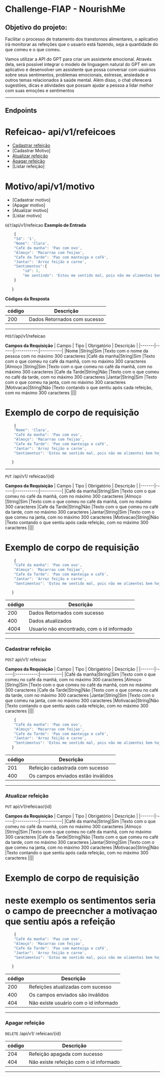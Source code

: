 # Challenge-FIAP - NourishMe <!-- Listagem dos endpoints -->


## Objetivo do projeto:
Facilitar o processo de tratamento dos transtornos alimentares, o aplicativo irá monitorar as refeições que o usuario está fazendo, seja a quantidade  do que comeu e o que comeu.

Vamos utilizar a API do GPT para criar um assistente emocional. Através dela, será possível integrar o modelo de linguagem natural do GPT em um aplicativo e desenvolver um assistente que possa conversar com usuários sobre seus sentimentos, problemas emocionais, estresse, ansiedade e outros temas relacionados à saúde mental. Além disso, o chat oferecerá sugestões, dicas e atividades que possam ajudar a pessoa a lidar melhor com suas emoções e sentimentos

------------------------

## Endpoints 
# Refeicao- api/v1/refeicoes
 
- [Cadastrar refeição](#cadastrar-refeicao)
- [Cadastrar Motivo]
- [Atualizar refeição](#Atualizar-refeição)
- [Apagar refeição](#Apagar-refeição)
- [Listar refeição]

# Motivo/api/v1/motivo
- [Cadastrar motivo]
- [Apagar motivo]
- [Atualizar motivo]
- [Listar motivo]

<!-- Endereço do recurso -->

`GET`/api/v1/refeicao
**Exemplo de Entrada** 
```js
    {
 	"Id": '1',
 	"Nome": 'Clara',
 	"Café da manha": 'Pao com ovo',
 	"Almoço": 'Macarrao com feijao',
 	"Cafe da Tarde": 'Pao com manteiga e café',
 	"Jantar": 'Arroz feijão e carne',
 	"Sentimentos":{
        "id": 1,
        "me sentindo": 'Estou me sentido mal, pois não me alimentei bem hoje'
    }
     
   }
```
**Códigos da Resposta**

|código|Descrição
|-|-
200 | Dados Retornados com sucesso

--------------------

`POST`/api/v1/refeicao

**Campos da Requisição**
| Campo | Tipo | Obrigatório | Descrição |
|-------|------|:-----------:|-----------|
|Nome   |String|Sim          |Texto com o nome da pessoa com no máximo 300 caracteres
|Café da manha|String|Sim    |Texto com o que comeu no café da manhã, com no máximo 300 caracteres
|Almoço |String|Sim          |Texto com o que comeu no café da manhã, com no máximo 300 caracteres
|Cafe da Tarde|String|Não    |Texto com o que comeu no café da tarde, com no máximo 300 caracteres
|Jantar|String|Sim           |Texto com o que comeu na janta, com no máximo 300 caracteres
|Motivacao|String|Não        |Texto contando o que sentiu após cada refeição, com no máximo 300 caracteres
||||


# Exemplo de corpo de requisição
```js
    {
 	"Nome": 'Clara',
 	"Café da manha": 'Pao com ovo',
 	"Almoço": 'Macarrao com feijao',
 	"Cafe da Tarde": 'Pao com manteiga e café',
 	"Jantar": 'Arroz feijão e carne',
 	"Sentimentos": 'Estou me sentido mal, pois não me alimentei bem hoje'

   }
```
-------------------------

`PUT` /api/v1/ refeicao/{id}

**Campos da Requisição**
| Campo | Tipo | Obrigatório | Descrição |
|-------|------|:-----------:|-----------|
|Café da manha|String|Sim    |Texto com o que comeu no café da manhã, com no máximo 300 caracteres
|Almoço |String|Sim          |Texto com o que comeu no café da manhã, com no máximo 300 caracteres
|Cafe da Tarde|String|Não    |Texto com o que comeu no café da tarde, com no máximo 300 caracteres
|Jantar|String|Sim           |Texto com o que comeu na janta, com no máximo 300 caracteres
|Motivacao|String|Não        |Texto contando o que sentiu após cada refeição, com no máximo 300 caracteres
||||


# Exemplo de corpo de requisição
```js
    {
 	"Café da manha": 'Pao com ovo',
 	"Almoço": 'Macarrao com feijao',
 	"Cafe da Tarde": 'Pao com manteiga e café',
 	"Jantar": 'Arroz feijão e carne',
 	"Sentimentos": 'Estou me sentido mal, pois não me alimentei bem hoje'

   }
```

|código|Descrição
|-|-
200 | Dados Retornados com sucesso
400 | Dados atualizados
4004| Usuario não encontrado, com o id informado

--------------------------

### Cadastrar refeição
`POST` api/v1/ refeicao

**Campos da Requisição**
| Campo | Tipo | Obrigatório | Descrição |
|-------|------|:-----------:|-----------|
|Café da manha|String|Sim    |Texto com o que comeu no café da manhã, com no máximo 300 caracteres
|Almoço |String|Sim          |Texto com o que comeu no café da manhã, com no máximo 300 caracteres
|Cafe da Tarde|String|Não    |Texto com o que comeu no café da tarde, com no máximo 300 caracteres
|Jantar|String|Sim           |Texto com o que comeu na janta, com no máximo 300 caracteres
|Motivacao|String|Não        |Texto contando o que sentiu após cada refeição, com no máximo 300 caracteres
||||

```js
    {
 	"Café da manha": 'Pao com ovo',
 	"Almoço": 'Macarrao com feijao',
 	"Cafe da Tarde": 'Pao com manteiga e café',
 	"Jantar": 'Arroz feijão e carne',
 	"Sentimentos": 'Estou me sentido mal, pois não me alimentei bem hoje'
   }
```

|código|Descrição
|-|-
201 | Refeição cadastrada com sucesso
400 | Os campos enviados estão inválidos

-------------------------------------------

### Atualizar refeição
`PUT` api/v1/refeicao/{id}

**Campos da Requisição**
| Campo | Tipo | Obrigatório | Descrição |
|-------|------|:-----------:|-----------|
|Café da manha|String|Sim    |Texto com o que comeu no café da manhã, com no máximo 300 caracteres
|Almoço |String|Sim          |Texto com o que comeu no café da manhã, com no máximo 300 caracteres
|Cafe da Tarde|String|Não    |Texto com o que comeu no café da tarde, com no máximo 300 caracteres
|Jantar|String|Sim           |Texto com o que comeu na janta, com no máximo 300 caracteres
|Motivacao|String|Não        |Texto contando o que sentiu após cada refeição, com no máximo 300 caracteres
||||

# Exemplo de corpo de requisição
# neste exemplo os sentimentos  seria o campo de preecncher a motivaçao que sentiu após a refeição

```js
    {
 	"Café da manha": 'Pao com ovo',
 	"Almoço": 'Macarrao com feijao',
 	"Cafe da Tarde": 'Pao com manteiga e café',
 	"Jantar": 'Arroz feijão e carne',
 	"Sentimentos": 'Estou me sentido mal, pois não me alimentei bem hoje'

   }
```
|código|Descrição
|-|-
200 | Refeições atualizadas com sucesso
400 | Os campos enviados são inválidos
404 | Não existe usuário com o id informado

----------------------------------

### Apagar refeição
`DELETE` /api/v1/ refeicao/{id}

|código|Descrição
|-|-
204 | Refeição apagada com sucesso
404 | Não existe refeição com o id informado

---------------------------
